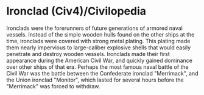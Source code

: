 # Ironclad (Civ4)/Civilopedia

Ironclads were the forerunners of future generations of armored naval vessels. Instead of the simple wooden hulls found on the other ships at the time, ironclads were covered with strong metal plating. This plating made them nearly impervious to large-caliber explosive shells that would easily penetrate and destroy wooden vessels. Ironclads made their first appearance during the American Civil War, and quickly gained dominance over other ships of that era. Perhaps the most famous naval battle of the Civil War was the battle between the Confederate ironclad "Merrimack", and the Union ironclad "Monitor", which lasted for several hours before the "Merrimack" was forced to withdraw.